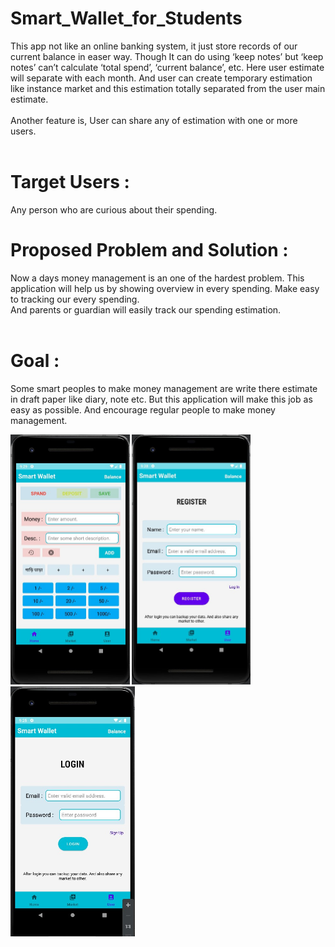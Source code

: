 # Smart_Wallet_for_Students
This app not like an online banking system, it just store records of our current balance in easer way. Though It can do using ‘keep notes’ but ‘keep notes’ can’t calculate ‘total spend’, ‘current balance’, etc. Here user estimate will separate with each month. And user can create temporary estimation like instance market and this estimation totally separated from the user main estimate. <br><br>
Another feature is, User can share any of estimation with one or more users. <br><br> 
# Target Users : 
Any person who are curious about their spending. 
# Proposed Problem and Solution : 
Now a days money management is an one of the hardest problem. This application will help us by showing overview in every spending. Make easy to tracking our every spending. <br>
And parents or guardian will easily track our spending estimation. <br><br>
# Goal : 
Some smart peoples to make money management are write there estimate in draft paper like diary, note etc. But this application will make this job as easy as	   possible. And encourage regular people to make money management. 

<img src="Images/Home.jpg" height="400">    <img src="Images/Register.jpg" height="400">    <img src="Images/Login.jpg" height="400">
